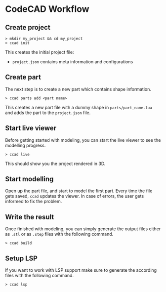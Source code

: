# CodeCAD Workflow

## Create project

```
> mkdir my_project && cd my_project
> ccad init
```

This creates the initial project file:

- `project.json` contains meta information and configurations

## Create part

The next step is to create a new part which contains shape information.

```
> ccad parts add <part name>
```

This creates a new part file with a dummy shape in `parts/part_name.lua` and adds the part to the `project.json` file.

## Start live viewer

Before getting started with modeling, you can start the live viewer to see the modelling progress.

```
> ccad live
```

This should show you the project rendered in 3D.

## Start modelling

Open up the part file, and start to model the first part. Every time the file gets saved, `ccad` updates the viewer. In case of errors, the user gets informed to fix the problem.

## Write the result

Once finished with modeling, you can simply generate the output files either as `.stl` or as `.step` files with the following command.

```
> ccad build
```

## Setup LSP

If you want to work with LSP support make sure to generate the according files with the following command.

```
> ccad lsp
```
